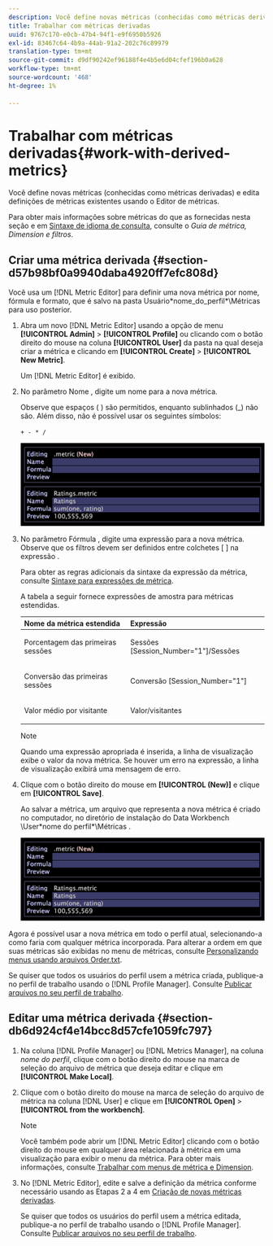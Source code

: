 ```yaml
---
description: Você define novas métricas (conhecidas como métricas derivadas) e edita definições de métricas existentes usando o Editor de métricas.
title: Trabalhar com métricas derivadas
uuid: 9767c170-e0cb-47b4-94f1-e9f6950b5926
exl-id: 83467c64-4b9a-44ab-91a2-202c76c89979
translation-type: tm+mt
source-git-commit: d9df90242ef96188f4e4b5e6d04cfef196b0a628
workflow-type: tm+mt
source-wordcount: '468'
ht-degree: 1%

---
```


# Trabalhar com métricas derivadas{#work-with-derived-metrics}

Você define novas métricas (conhecidas como métricas derivadas) e edita definições de métricas existentes usando o Editor de métricas.

Para obter mais informações sobre métricas do que as fornecidas nesta seção e em [Sintaxe de idioma de consulta](../../../../home/c-get-started/c-qry-lang-syntx/c-qry-lang-syntx.md#concept-15d1d3f5164a47d49468c5acb7299d9f), consulte o *Guia de métrica, Dimension e filtros*.

## Criar uma métrica derivada {#section-d57b98bf0a9940daba4920ff7efc808d}

Você usa um [!DNL Metric Editor] para definir uma nova métrica por nome, fórmula e formato, que é salvo na pasta Usuário\*nome_do_perfil*\Métricas para uso posterior.

1. Abra um novo [!DNL Metric Editor] usando a opção de menu **[!UICONTROL Admin]** > **[!UICONTROL Profile]** ou clicando com o botão direito do mouse na coluna **[!UICONTROL User]** da pasta na qual deseja criar a métrica e clicando em **[!UICONTROL Create]** > **[!UICONTROL New Metric]**.

   Um [!DNL Metric Editor] é exibido.

1. No parâmetro Nome , digite um nome para a nova métrica.

   Observe que espaços ( ) são permitidos, enquanto sublinhados (_) não são. Além disso, não é possível usar os seguintes símbolos:

   `+ - * /`

   ![](assets/vis_MetricEditor_NewAndEditing.png)

1. No parâmetro Fórmula , digite uma expressão para a nova métrica. Observe que os filtros devem ser definidos entre colchetes [ ] na expressão .

   Para obter as regras adicionais da sintaxe da expressão da métrica, consulte [Sintaxe para expressões de métrica](../../../../home/c-get-started/c-qry-lang-syntx/c-syntx-mtrc-exp.md#concept-bbf440a0307549e088df491b51b51d66).

   A tabela a seguir fornece expressões de amostra para métricas estendidas.

   <table id="table_ED77997FC08F492490DCAC3C4153781C"> 
   <thead> 
   <tr> 
      <th colname="col1" class="entry"> Nome da métrica estendida </th> 
      <th colname="col2" class="entry"> Expressão </th> 
   </tr>
   </thead>
   <tbody> 
   <tr> 
      <td colname="col1"> <p>Porcentagem das primeiras sessões </p> </td> 
      <td colname="col2"> <p><span class="filepath"> Sessões [Session_Number="1"]/Sessões</span> </p> </td> 
   </tr> 
   <tr> 
      <td colname="col1"> <p>Conversão das primeiras sessões </p> </td> 
      <td colname="col2"> <p><span class="filepath"> Conversão [Session_Number="1"]</span> </p> </td> 
   </tr> 
   <tr> 
      <td colname="col1"> <p>Valor médio por visitante </p> </td> 
      <td colname="col2"> <p><span class="filepath"> Valor/visitantes</span> </p> </td> 
   </tr> 
   </tbody> 
   </table>

   >[!NOTE]
   >
   >Quando uma expressão apropriada é inserida, a linha de visualização exibe o valor da nova métrica. Se houver um erro na expressão, a linha de visualização exibirá uma mensagem de erro.

1. Clique com o botão direito do mouse em **[!UICONTROL (New)]** e clique em **[!UICONTROL Save]**.

   Ao salvar a métrica, um arquivo que representa a nova métrica é criado no computador, no diretório de instalação do Data Workbench \User\*nome do perfil*\Métricas .

   ![](assets/vis_MetricEditor_NewAndEditing.png)

Agora é possível usar a nova métrica em todo o perfil atual, selecionando-a como faria com qualquer métrica incorporada. Para alterar a ordem em que suas métricas são exibidas no menu de métricas, consulte [Personalizando menus usando arquivos Order.txt](../../../../home/c-get-started/c-intf-anlys-ftrs/c-ctm-menus/t-cstm-menus-ordr-files.md#task-a391800a8dd444deb3e1516d5189f999).

Se quiser que todos os usuários do perfil usem a métrica criada, publique-a no perfil de trabalho usando o [!DNL Profile Manager]. Consulte [Publicar arquivos no seu perfil de trabalho](../../../../home/c-get-started/c-admin-intrf/c-prof-mgr/t-pub-files-wkg-prof.md#task-a0106e010c834d16bd60eef4721b6af9).

## Editar uma métrica derivada {#section-db6d924cf4e14bcc8d57cfe1059fc797}

1. Na coluna [!DNL Profile Manager] ou [!DNL Metrics Manager], na coluna *nome do perfil*, clique com o botão direito do mouse na marca de seleção do arquivo de métrica que deseja editar e clique em **[!UICONTROL Make Local]**.
1. Clique com o botão direito do mouse na marca de seleção do arquivo de métrica na coluna [!DNL User] e clique em **[!UICONTROL Open]** > **[!UICONTROL from the workbench]**.

   >[!NOTE]
   >
   >Você também pode abrir um [!DNL Metric Editor] clicando com o botão direito do mouse em qualquer área relacionada à métrica em uma visualização para exibir o menu da métrica. Para obter mais informações, consulte [Trabalhar com menus de métrica e Dimension](../../../../home/c-get-started/c-vis/c-met-dim-menus.md#concept-50f07ae47c3e4f94ad7d3d7f8293ccac).

1. No [!DNL Metric Editor], edite e salve a definição da métrica conforme necessário usando as Etapas 2 a 4 em [Criação de novas métricas derivadas](../../../../home/c-get-started/c-admin-intrf/c-prof-mgr/c-drvd-mtrcs.md#section-d57b98bf0a9940daba4920ff7efc808d).

   Se quiser que todos os usuários do perfil usem a métrica editada, publique-a no perfil de trabalho usando o [!DNL Profile Manager]. Consulte [Publicar arquivos no seu perfil de trabalho](../../../../home/c-get-started/c-admin-intrf/c-prof-mgr/t-pub-files-wkg-prof.md#task-a0106e010c834d16bd60eef4721b6af9).
